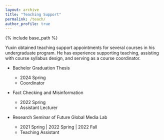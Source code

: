 ```yaml
---
layout: archive
title: "Teaching Support"
permalink: /teach/
author_profile: true
---
```


{% include base_path %}

Yuxin obtained teaching support appointments for several courses in his undergraduate program. He has experience supporting teaching, assisting with course syllabus design, and serving as a course coordinator.

* Bachelor Graduation Thesis
  * 2024 Spring
  * Coordinator

* Fact Checking and Misinformation
  * 2022 Spring
  * Assistant Lecturer

* Research Seminar of Future Global Media Lab
  * 2021 Spring | 2022 Spring | 2022 Fall
  * Teaching Assistant

